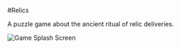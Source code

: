 #Relics

A puzzle game about the ancient ritual of relic deliveries.

![Game Splash Screen](https://raw.github.com/jwiggins/ggj2016/splash.png)
